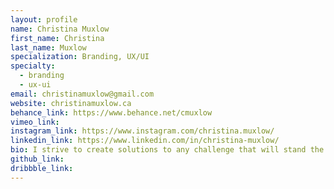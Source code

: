 ```yaml
---
layout: profile
name: Christina Muxlow
first_name: Christina
last_name: Muxlow
specialization: Branding, UX/UI
specialty:
  - branding
  - ux-ui
email: christinamuxlow@gmail.com
website: christinamuxlow.ca
behance_link: https://www.behance.net/cmuxlow
vimeo_link:
instagram_link: https://www.instagram.com/christina.muxlow/
linkedin_link: https://www.linkedin.com/in/christina-muxlow/
bio: I strive to create solutions to any challenge that will stand the test of time with clean and simple design.
github_link:
dribbble_link:
---
```

